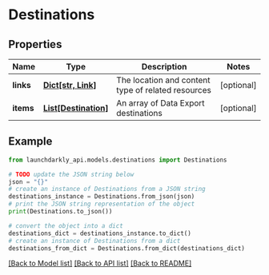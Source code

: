 # Destinations


## Properties

Name | Type | Description | Notes
------------ | ------------- | ------------- | -------------
**links** | [**Dict[str, Link]**](Link.md) | The location and content type of related resources | [optional] 
**items** | [**List[Destination]**](Destination.md) | An array of Data Export destinations | [optional] 

## Example

```python
from launchdarkly_api.models.destinations import Destinations

# TODO update the JSON string below
json = "{}"
# create an instance of Destinations from a JSON string
destinations_instance = Destinations.from_json(json)
# print the JSON string representation of the object
print(Destinations.to_json())

# convert the object into a dict
destinations_dict = destinations_instance.to_dict()
# create an instance of Destinations from a dict
destinations_from_dict = Destinations.from_dict(destinations_dict)
```
[[Back to Model list]](../README.md#documentation-for-models) [[Back to API list]](../README.md#documentation-for-api-endpoints) [[Back to README]](../README.md)


